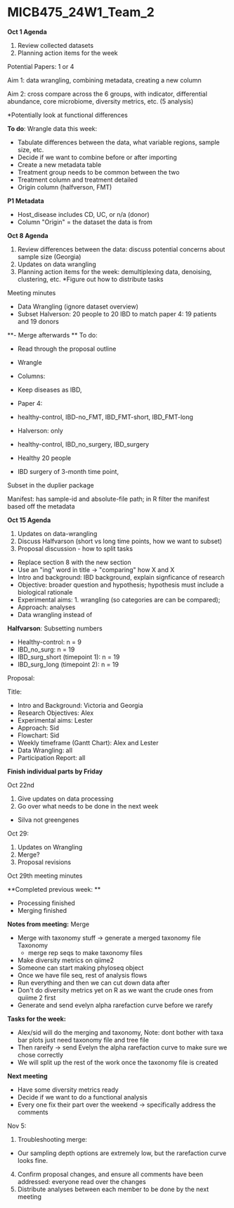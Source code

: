# MICB475_24W1_Team_2

**Oct 1 Agenda** 
1. Review collected datasets 
2. Planning action items for the week

Potential Papers:
1 or 4

Aim 1: data wrangling, combining metadata, creating a new column

Aim 2: cross compare across the 6 groups, with indicator, differential abundance, core microbiome, diversity metrics, etc. (5 analysis)

*Potentially look at functional differences


**To do**:
Wrangle data this week:
- Tabulate differences between the data, what variable regions, sample size, etc.
- Decide if we want to combine before or after importing
- Create a new metadata table
- Treatment group needs to be common between the two
- Treatment column and treatment detailed
- Origin column (halfverson, FMT)

**P1 Metadata**
- Host_disease includes CD, UC, or n/a (donor)
- Column "Origin" = the dataset the data is from 


**Oct 8 Agenda** 
1. Review differences between the data: discuss potential concerns about sample size (Georgia)
3. Updates on data wrangling
4. Planning action items for the week: demultiplexing data, denoising, clustering, etc.
*Figure out how to distribute tasks


Meeting minutes
- Data Wrangling (ignore dataset overview)
- Subset Halverson: 20 people to 20 IBD to match paper 4: 19 patients and 19 donors

**- Merge afterwards
**
To do:
- Read through the proposal outline
- Wrangle

- Columns:
- Keep diseases as IBD, 

- Paper 4:
- healthy-control, IBD-no_FMT, IBD_FMT-short, IBD_FMT-long


- Halverson: only 
- healthy-control, IBD_no_surgery, IBD_surgery

- Healthy 20 people
- IBD surgery of 3-month time point, 


Subset in the duplier package

Manifest: has sample-id and absolute-file path; in R filter the manifest based off the metadata


**Oct 15 Agenda** 
1. Updates on data-wrangling
2. Discuss Halfvarson (short vs long time points, how we want to subset)
3. Proposal discussion - how to split tasks
- Replace section 8 with the new section
- Use an "ing" word in title -> "comparing" how X and X
- Intro and background: IBD background, explain signficance of research
- Objective: broader question and hypothesis; hypothesis must include a biological rationale
- Experimental aims: 1. wrangling (so categories are can be compared); 
- Approach: analyses
- Data wrangling instead of 

**Halfvarson**: Subsetting numbers
- Healthy-control: n = 9
- IBD_no_surg: n = 19
- IBD_surg_short (timepoint 1): n = 19
- IBD_surg_long (timepoint 2): n = 19

Proposal:

Title: 
- Intro and Background: Victoria and Georgia
- Research Objectives: Alex
- Experimental aims: Lester
- Approach: Sid
- Flowchart: Sid
- Weekly timeframe (Gantt Chart): Alex and Lester
- Data Wrangling: all
- Participation Report: all

**Finish individual parts by Friday**

Oct 22nd 
1. Give updates on data processing
2. Go over what needs to be done in the next week 

- Silva not greengenes

Oct 29:
1. Updates on Wrangling
2. Merge?
3. Proposal revisions


Oct 29th meeting minutes

**Completed previous week: **
- Processing finished  
- Merging finished 

**Notes from meeting:** 
Merge 
- Merge with taxonomy stuff → generate a merged taxonomy file Taxonomy
    - merge rep seqs to make taxonomy files 
- Make diversity metrics on qiime2
- Someone can start making phyloseq object
- Once we have file seq, rest of analysis flows
- Run everything and then we can cut down data after
- Don't do diversity metrics yet on R as we want the crude ones from quiime 2 first
- Generate and send evelyn alpha rarefaction curve before we rarefy 

**Tasks for the week:**
- Alex/sid will do the merging and taxonomy, 
Note: dont bother with taxa bar plots just need taxonomy file and tree file
- Then rareify → send Evelyn the alpha rarefaction curve to make sure we chose correctly 
- We will split up the rest of the work once the taxonomy file is created 

**Next meeting** 
- Have some diversity metrics ready
- Decide if we want to do a functional analysis
- Every one fix their part over the weekend → specifically address the comments 



Nov 5:
1. Troubleshooting merge:
- Our sampling depth options are extremely low, but the rarefaction curve looks fine.
4. Confirm proposal changes, and ensure all comments have been addressed: everyone read over the changes 
5. Distribute analyses between each member to be done by the next meeting




